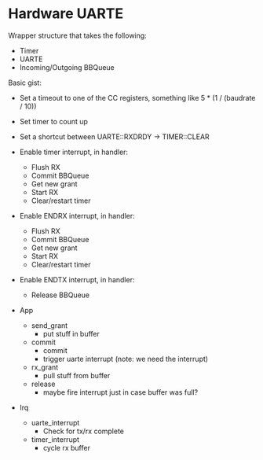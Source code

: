 # Hardware UARTE

Wrapper structure that takes the following:

* Timer
* UARTE
* Incoming/Outgoing BBQueue

Basic gist:

* Set a timeout to one of the CC registers, something like 5 * (1 / (baudrate / 10))
* Set timer to count up
* Set a shortcut between UARTE::RXDRDY -> TIMER::CLEAR
* Enable timer interrupt, in handler:
    * Flush RX
    * Commit BBQueue
    * Get new grant
    * Start RX
    * Clear/restart timer
* Enable ENDRX interrupt, in handler:
    * Flush RX
    * Commit BBQueue
    * Get new grant
    * Start RX
    * Clear/restart timer
* Enable ENDTX interrupt, in handler:
    * Release BBQueue

* App
    * send_grant
        * put stuff in buffer
    * commit
        * commit
        * trigger uarte interrupt (note: we need the interrupt)
    * rx_grant
        * pull stuff from buffer
    * release
        * maybe fire interrupt just in case buffer was full?

* Irq
    * uarte_interrupt
        * Check for tx/rx complete
    * timer_interrupt
        * cycle rx buffer
